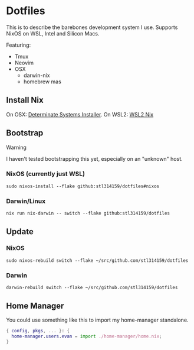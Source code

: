 # Dotfiles

This is to describe the barebones development system I use. Supports NixOS on WSL, Intel and Silicon Macs.

Featuring:
- Tmux
- Neovim
- OSX
  - darwin-nix
  - homebrew mas

## Install Nix

On OSX: [Determinate Systems Installer](https://github.com/DeterminateSystems/nix-installer).
On WSL2: [WSL2 Nix](https://github.com/nix-community/NixOS-WSL?tab=readme-ov-file)

## Bootstrap

> [!WARNING]
> I haven't tested bootstrapping this yet, especially on an "unknown" host.

### NixOS (currently just WSL)

`sudo nixos-install --flake github:stl314159/dotfiles#nixos`

### Darwin/Linux

`nix run nix-darwin -- switch --flake github:stl314159/dotfiles`

## Update

### NixOS

`sudo nixos-rebuild switch --flake ~/src/github.com/stl314159/dotfiles`

### Darwin

`darwin-rebuild switch --flake ~/src/github.com/stl314159/dotfiles`

## Home Manager

You could use something like this to import my home-manager standalone.

```nix
{ config, pkgs, ... }: {
  home-manager.users.evan = import ./home-manager/home.nix;
}
```
